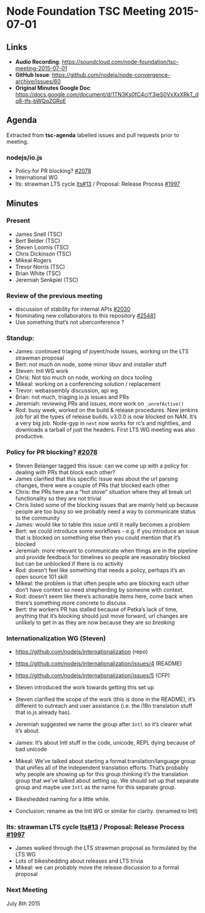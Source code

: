# Node Foundation TSC Meeting 2015-07-01

## Links

* **Audio Recording**: https://soundcloud.com/node-foundation/tsc-meeting-2015-07-01
* **GitHub Issue**: https://github.com/nodejs/node-convergence-archive/issues/60
* **Original Minutes Google Doc**: https://docs.google.com/document/d/1TN3Ks0fC4ciY3jeS0VxXxXRkT_dq8-tfs-bWQqZGRoE

## Agenda

Extracted from **tsc-agenda** labelled issues and pull requests prior to meeting.

### nodejs/io.js

* Policy for PR blocking? [#2078](https://github.com/nodejs/io.js/issues/2078)
* International WG
* lts: strawman LTS cycle [lts#13](https://github.com/nodejs/LTS/pull/13) / Proposal: Release Process [#1997](https://github.com/nodejs/io.js/issues/1997)

## Minutes

### Present

* James Snell (TSC)
* Bert Belder (TSC)
* Steven Loomis (TSC)
* Chris Dickinson (TSC)
* Mikeal Rogers
* Trevor Norris (TSC)
* Brian White (TSC)
* Jeremiah Senkpiel (TSC)

### Review of the previous meeting

* discussion of stability for internal APIs [#2030](https://github.com/nodejs/io.js/issues/2030)
* Nominating new collaborators to this repository [#25481](https://github.com/joyent/node/issues/25481)
* Use something that’s not uberconference ?

### Standup:

* James: continued triaging of joyent/node issues, working on the LTS strawman proposal
* Bert: not much on node, some minor libuv and installer stuff
* Steven: Intl WG work
* Chris: Not too much on node, working on docs tooling
* Mikeal: working on a conferencing solution / replacement
* Trevor: webassembly discussion, api wg
* Brian: not much, triaging io.js issues and PRs
* Jeremiah: reviewing PRs and issues, more work on `_unrefActive()`
* Rod: busy week, worked on the build & release procedures. New jenkins job for all the types of release builds. v3.0.0 is now blocked on NAN. It’s a very big job. Node-gyp in `next` now works for rc’s and nightlies, and downloads a tarball of just the headers. First LTS WG meeting was also productive.


### Policy for PR blocking? [#2078](https://github.com/nodejs/io.js/issues/2078)

* Steven Belanger tagged this issue: can we come up with a policy for dealing with PRs that block each other?
* James clarified that this specific issue was about the url parsing changes, there were a couple of PRs that blocked each other
* Chris: the PRs here are a “hot stove” situation where they all break url functionality so they are not trivial
* Chris listed some of the blocking issues that are mainly held up because people are too busy so we probably need a way to communicate status to the community
* James: would like to table this issue until it really becomes a problem
* Bert: we could introduce some workflows - e.g. if you introduce an issue that is blocked on something else then you could mention that it’s blocked
* Jeremiah: more relevant to communicate when things are in the pipeline and provide feedback for timelines so people are reasonably blocked but can be unblocked if there is no activity
* Rod: doesn’t feel like something that needs a policy, perhaps it’s an open source 101 skill
* Mikeal: the problem is that often people who are blocking each other don’t have context so need shepherding by someone with context.
* Rod: doesn’t seem like there’s actionable items here, come back when there’s something more concrete to discuss
* Bert: the workers PR has stalled because of Petka’s lack of time, anything that it’s blocking should just move forward, url changes are unlikely to get in as they are now because they are so _breaking_

### Internationalization WG (Steven)

* https://github.com/nodejs/internationalization (repo)
* https://github.com/nodejs/internationalization/issues/4 (README)
* https://github.com/nodejs/internationalization/issues/5 (CFP)

* Steven introduced the work towards getting this set up
* Steven clarified the scope of the work (this is done in the README), it’s different to outreach and user assistance (i.e. the i18n translation stuff that io.js already has).
* Jeremiah suggested we name the group after `Intl` so it’s clearer what it’s about.
* James: It’s about Intl stuff in the code, unicode, REPL dying because of bad unicode
* Mikeal: We’ve talked about starting a formal translation/language group that unifies all of the independent translation efforts. That’s probably why people are showing up for this group thinking it’s the translation group that we’ve talked about setting up. We should set up that separate group and maybe use `Intl` as the name for this separate group.
* Bikeshedded naming for a little while.
* Conclusion: rename as the Intl WG or similar for clarity. (renamed to Intl)


### lts: strawman LTS cycle [lts#13](https://github.com/nodejs/LTS/pull/13) / Proposal: Release Process [#1997](https://github.com/nodejs/io.js/issues/1997)

* James walked through the LTS strawman proposal as formulated by the LTS WG
* Lots of bikeshedding about releases and LTS trivia
* Mikeal: we can probably move the release discussion to a formal proposal

### Next Meeting

July 8th 2015
